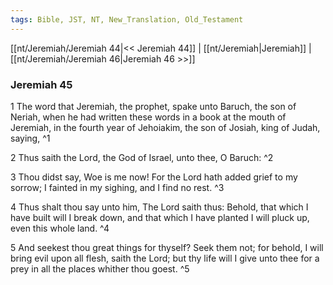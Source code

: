 ```yaml
---
tags: Bible, JST, NT, New_Translation, Old_Testament
---
```


[[nt/Jeremiah/Jeremiah 44|<< Jeremiah 44]] | [[nt/Jeremiah|Jeremiah]] | [[nt/Jeremiah/Jeremiah 46|Jeremiah 46 >>]]

### Jeremiah 45

1 The word that Jeremiah, the prophet, spake unto Baruch, the son of Neriah, when he had written these words in a book at the mouth of Jeremiah, in the fourth year of Jehoiakim, the son of Josiah, king of Judah, saying,  ^1

2 Thus saith the Lord, the God of Israel, unto thee, O Baruch:  ^2

3 Thou didst say, Woe is me now! For the Lord hath added grief to my sorrow; I fainted in my sighing, and I find no rest.  ^3

4 Thus shalt thou say unto him, The Lord saith thus: Behold, that which I have built will I break down, and that which I have planted I will pluck up, even this whole land.  ^4

5 And seekest thou great things for thyself? Seek them not; for behold, I will bring evil upon all flesh, saith the Lord; but thy life will I give unto thee for a prey in all the places whither thou goest.  ^5

 
